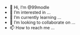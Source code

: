- 👋 Hi, I’m @99modle
- 👀 I’m interested in ...
- 🌱 I’m currently learning ...
- 💞️ I’m looking to collaborate on ...
- 📫 How to reach me ...

<!---
99modle/99modle you can reach me on my email solotech779@gmail.com for more info 
isis a ✨ special ✨ repository because its `README.md` (this file) appears on your GitHub profile.
You can click the Preview link to take a look at your changes.
--->
